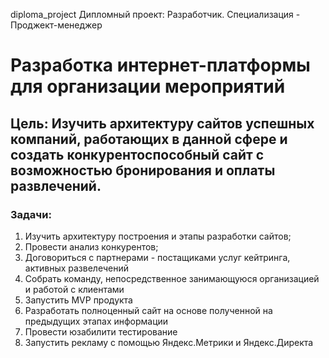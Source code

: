 diploma_project
Дипломный проект: Разработчик. Специализация - Проджект-менеджер
# **Разработка интернет-платформы для организации мероприятий**
## **Цель**: Изучить архитектуру сайтов успешных компаний, работающих в данной сфере и создать конкурентоспособный сайт с возможностью бронирования и оплаты развлечений.  
### **Задачи**:   
1. Изучить архитектуру построения и этапы разработки сайтов;
2. Провести анализ конкурентов;
3. Договориться с партнерами - постащиками услуг кейтринга, активных развелечений
4. Собрать команду, непосредственное занимающуюся организацией и работой с клиентами
5. Запустить MVP продукта
6. Разработать полноценный сайт на основе полученной на предыдущих этапах информации
7. Провести юзабилити тестирование
8. Запустить рекламу с помощью Яндекс.Метрики и Яндекс.Директа
